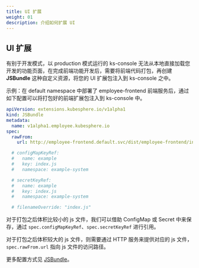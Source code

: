 ```yaml
---
title: UI 扩展
weight: 01
description: 介绍如何扩展 UI
---
```


## UI 扩展

有别于开发模式，以 production 模式运行的 ks-console 无法从本地直接加载您开发的功能页面，在完成前端功能开发后，需要将前端代码打包，再创建 **JSBundle** 这种自定义资源，将您的 UI 扩展包注入到 ks-console 之中。

示例：在 default namespace 中部署了 employee-frontend 前端服务后，通过如下配置可以将打包好的前端扩展包注入到 ks-console 中。

```yaml
apiVersion: extensions.kubesphere.io/v1alpha1
kind: JSBundle
metadata:
  name: v1alpha1.employee.kubesphere.io
spec:
  rawFrom:
    url: http://employee-frontend.default.svc/dist/employee-frontend/index.js

  # configMapKeyRef:
  #   name: example
  #   key: index.js
  #   namespace: example-system

  # secretKeyRef:
  #   name: example
  #   key: index.js
  #   namespace: example-system

  # filenameOverride: "index.js"
```

对于打包之后体积比较小的 js 文件，我们可以借助 ConfigMap 或 Secret 中来保存，通过 `spec.configMapKeyRef`、`spec.secretKeyRef` 进行引用。

对于打包之后体积较大的 js 文件，则需要通过 HTTP 服务来提供对应的 js 文件，`spec.rawFrom.url` 指向 js 文件的访问路径。

更多配置方式见 [JSBundle](https://dev-guide.kubesphere.io/extension-dev-guide/zh/architecture/backend-extension-architecture/#jsbundle)。

